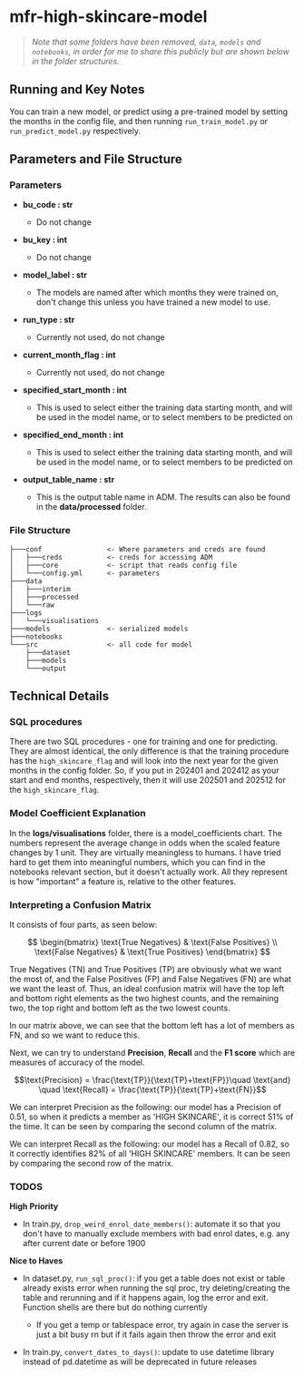 # mfr-high-skincare-model

> *Note that some folders have been removed, `data`, `models` and `notebooks`, in order for me to share this publicly but are shown below in the folder structures.*

## Running and Key Notes

You can train a new model, or predict using a pre-trained model by setting the months in the config file, and then running `run_train_model.py` or `run_predict_model.py` respectively.

## Parameters and File Structure

### Parameters

* **bu_code : str**
    * Do not change 

* **bu_key : int**
    * Do not change 

* **model_label : str**
    * The models are named after which months they were trained on, don't change this unless you have trained a new model to use.

* **run_type : str**
    * Currently not used, do not change

* **current_month_flag : int**
    * Currently not used, do not change

* **specified_start_month : int**
    * This is used to select either the training data starting month, and will be used in the model name, or to select members to be predicted on

* **specified_end_month : int**
    * This is used to select either the training data starting month, and will be used in the model name, or to select members to be predicted on

* **output_table_name : str**
    * This is the output table name in ADM. The results can also be found in the **data/processed** folder.

### File Structure

```
├───conf                <- Where parameters and creds are found
│   ├───creds           <- creds for accessing ADM
│   ├───core            <- script that reads config file
│   └───config.yml      <- parameters
├───data
│   ├───interim
│   ├───processed
│   └───raw
├───logs
│   └───visualisations
├───models              <- serialized models        
├───notebooks
└───src                 <- all code for model
    ├───dataset
    ├───models
    └───output
```

## Technical Details

### SQL procedures

There are two SQL procedures - one for training and one for predicting. They are almost identical, the only difference is that the training procedure has the `high_skincare_flag` and will look into the next year for the given months in the config folder. So, if you put in 202401 and 202412 as your start and end months, respectively, then it will use 202501 and 202512 for the `high_skincare_flag`.

### Model Coefficient Explanation

In the **logs/visualisations** folder, there is a model_coefficients chart. The numbers represent the average change in odds when the scaled feature changes by 1 unit. They are virtually meaningless to humans. I have tried hard to get them into meaningful numbers, which you can find in the notebooks relevant section, but it doesn't actually work. All they represent is how "important" a feature is, relative to the other features.

### Interpreting a Confusion Matrix

It consists of four parts, as seen below:

$$
\begin{bmatrix}
    \text{True Negatives} & \text{False Positives} \\
    \text{False Negatives} & \text{True Positives}
\end{bmatrix}
$$

True Negatives (TN) and True Positives (TP) are obviously what we want the most of, and the False Positives (FP) and False Negatives (FN) are what we want the least of. Thus, an ideal confusion matrix will have the top left and bottom right elements as the two highest counts, and the remaining two, the top right and bottom left as the two lowest counts. 

In our matrix above, we can see that the bottom left has a lot of members as FN, and so we want to reduce this. 


Next, we can try to understand **Precision**, **Recall** and the **F1 score** which are measures of accuracy of the model.

$$\text{Precision} = \frac{\text{TP}}{\text{TP}+\text{FP}}\quad \text{and} \quad \text{Recall} = \frac{\text{TP}}{\text{TP}+\text{FN}}$$

We can interpret Precision as the following: our model has a Precision of 0.51, so when it predicts a member as 'HIGH SKINCARE', it is correct 51% of the time. It can be seen by comparing the second column of the matrix.

We can interpret Recall as the following: our model has a Recall of 0.82, so it correctly identifies 82% of all 'HIGH SKINCARE' members. It can be seen by comparing the second row of the matrix.

### TODOS

**High Priority**

- In train.py, `drop_weird_enrol_date_members()`: automate it so that you don't have to manually exclude members with bad enrol dates, e.g. any after current date or before 1900

**Nice to Haves**

- In dataset.py, `run_sql_proc()`: if you get a table does not exist or table already exists error when running the sql proc, try deleting/creating the table and rerunning and if it happens again, log the error and exit. Function shells are there but do nothing currently
    - If you get a temp or tablespace error, try again in case the server is just a bit busy rn but if it fails again then throw the error and exit

- In train.py, `convert_dates_to_days()`: update to use datetime library instead of pd.datetime as will be deprecated in future releases
